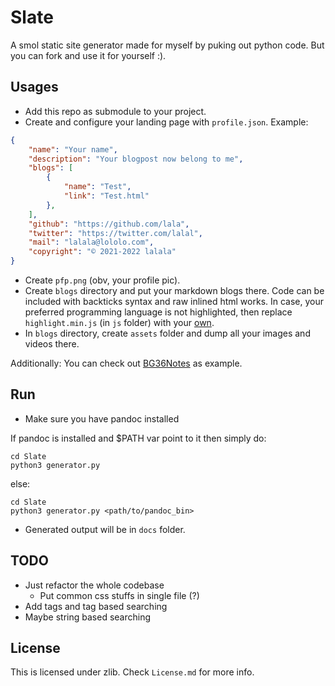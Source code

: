 # Slate

A smol static site generator made for myself by puking out python code. But you can fork and use it for yourself :).

## Usages

- Add this repo as submodule to your project.
- Create and configure your landing page with `profile.json`. Example:
```json
{
    "name": "Your name",
    "description": "Your blogpost now belong to me",
    "blogs": [
        {
            "name": "Test",
            "link": "Test.html"
        },
    ],
    "github": "https://github.com/lala",
    "twitter": "https://twitter.com/lalal",
    "mail": "lalala@lololo.com",
    "copyright": "© 2021-2022 lalala"
}
```
- Create `pfp.png` (obv, your profile pic).
- Create `blogs` directory and put your markdown blogs there. Code can be included with backticks syntax and raw inlined html works. In case, your preferred programming language is not highlighted, then replace `highlight.min.js` (in `js` folder) with your [own](https://highlightjs.org).
- In `blogs` directory, create `assets` folder and dump all your images and videos there.

Additionally:
You can check out [BG36Notes](https://github.com/BlackGoku36/BG36Notes) as example.

## Run

* Make sure you have pandoc installed

If pandoc is installed and $PATH var point to it then simply do:
```
cd Slate
python3 generator.py
```
else:
```
cd Slate
python3 generator.py <path/to/pandoc_bin>
```

* Generated output will be in `docs` folder.

## TODO

- Just refactor the whole codebase
    - Put common css stuffs in single file (?)
- Add tags and tag based searching
- Maybe string based searching

## License

This is licensed under zlib. Check `License.md` for more info.

